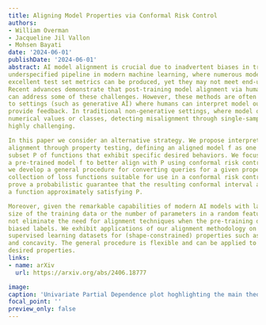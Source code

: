 ```yaml
---
title: Aligning Model Properties via Conformal Risk Control
authors:
- William Overman
- Jacqueline Jil Vallon
- Mohsen Bayati
date: '2024-06-01'
publishDate: '2024-06-01'
abstract: AI model alignment is crucial due to inadvertent biases in training data and the
underspecified pipeline in modern machine learning, where numerous models with
excellent test set metrics can be produced, yet they may not meet end-user requirements.
Recent advances demonstrate that post-training model alignment via human feedback
can address some of these challenges. However, these methods are often confined
to settings (such as generative AI) where humans can interpret model outputs and
provide feedback. In traditional non-generative settings, where model outputs are
numerical values or classes, detecting misalignment through single-sample outputs is
highly challenging.

In this paper we consider an alternative strategy. We propose interpreting model
alignment through property testing, defining an aligned model f as one belonging to a
subset P of functions that exhibit specific desired behaviors. We focus on post-processing
a pre-trained model f to better align with P using conformal risk control. Specifically,
we develop a general procedure for converting queries for a given property P to a
collection of loss functions suitable for use in a conformal risk control algorithm. We
prove a probabilistic guarantee that the resulting conformal interval around f contains
a function approximately satisfying P.

Moreover, given the remarkable capabilities of modern AI models with large parameters and extensive training data, one might argue that alignment problems will naturally resolve, making alignment techniques unnecessary. However, we show that increasing the
size of the training data or the number of parameters in a random feature model does
not eliminate the need for alignment techniques when the pre-training data contains
biased labels. We exhibit applications of our alignment methodology on a collection of
supervised learning datasets for (shape-constrained) properties such as monotonicity
and concavity. The general procedure is flexible and can be applied to a wide range of
desired properties.
links:
- name: arXiv
  url: https://arxiv.org/abs/2406.18777

image:
caption: 'Univariate Partial Dependence plot hoghlighting the main theorem, which shows that we can find a function satisfying the desired property of monotonicity within the conformal band.'
focal_point: ''
preview_only: false
---
```

